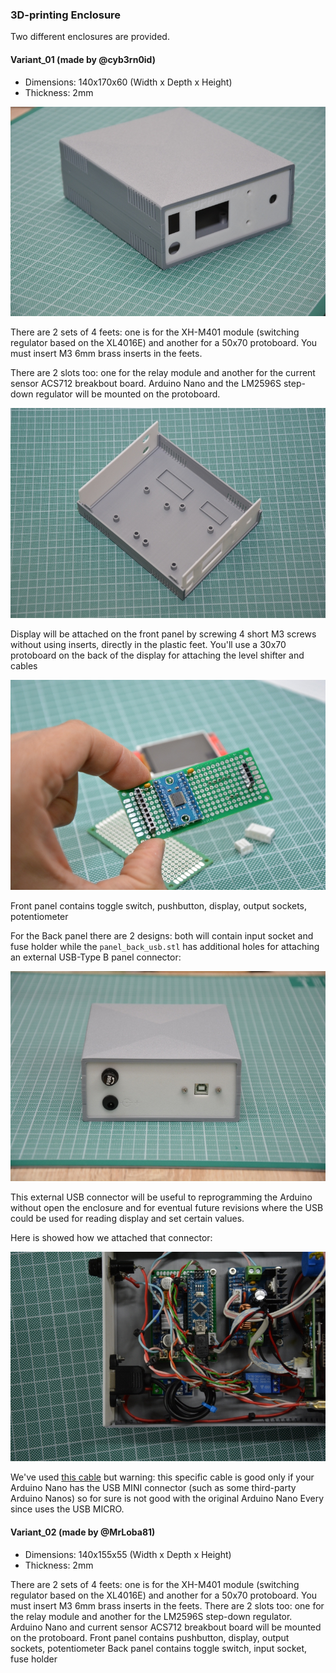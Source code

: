 ### 3D-printing Enclosure

Two different enclosures are provided.

#### Variant_01 (made by @cyb3rn0id)

- Dimensions: 140x170x60 (Width x Depth x Height)
- Thickness: 2mm

![Variant_01](../../media/enclosure_variant_01_01.jpg)

There are 2 sets of 4 feets: one is for the XH-M401 module (switching regulator based on the XL4016E) and another for a 50x70 protoboard. You must insert M3 6mm brass inserts in the feets.

There are 2 slots too: one for the relay module and another for the current sensor ACS712 breakbout board. Arduino Nano and the LM2596S step-down regulator will be mounted on the protoboard. 

![Variant_01](../../media/enclosure_variant_01_02.jpg)

Display will be attached on the front panel by screwing 4 short M3 screws without using inserts, directly in the plastic feet. You'll use a 30x70 protoboard on the back of the display for attaching the level shifter and cables

![Display Assembly](../../media/display_assembly_01.jpg)

Front panel contains toggle switch, pushbutton, display, output sockets, potentiometer

For the Back panel there are 2 designs: both will contain input socket and fuse holder while the `panel_back_usb.stl` has additional holes for attaching an external USB-Type B panel connector:

![Display Assembly](../../media/enclosure_variant_01_03.jpg)

This external USB connector will be useful to reprogramming the Arduino without open the enclosure and for eventual future revisions where the USB could be used for reading display and set certain values.

Here is showed how we attached that connector:

![Display Assembly](../../media/enclosure_variant_01_04.jpg)

We've used [this cable](https://amzn.to/3AdUpwO) but warning: this specific cable is good only if your Arduino Nano has the USB MINI connector (such as some third-party Arduino Nanos) so for sure is not good with the original Arduino Nano Every since uses the USB MICRO.


#### Variant_02 (made by @MrLoba81)
- Dimensions: 140x155x55 (Width x Depth x Height)
- Thickness: 2mm

There are 2 sets of 4 feets: one is for the XH-M401 module (switching regulator based on the XL4016E) and another for a 50x70 protoboard. You must insert M3 6mm brass inserts in the feets.
There are 2 slots too: one for the relay module and another for the  LM2596S step-down regulator. Arduino Nano and current sensor ACS712 breakbout board will be mounted on the protoboard.
Front panel contains pushbutton, display, output sockets, potentiometer
Back panel contains toggle switch, input socket, fuse holder

